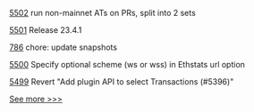 
[5502](https://github.com/hyperledger/besu/pull/5502) run non-mainnet ATs on PRs, split into 2 sets

[5501](https://github.com/hyperledger/besu/pull/5501) Release 23.4.1

[786](https://github.com/hyperledger/aries-mobile-agent-react-native/pull/786) chore: update snapshots

[5500](https://github.com/hyperledger/besu/pull/5500) Specify optional scheme (ws or wss) in Ethstats url option

[5499](https://github.com/hyperledger/besu/pull/5499) Revert "Add plugin API to select Transactions (#5396)"


[See more >>>](https://start-here.hyperledger.org/pull-requests)
